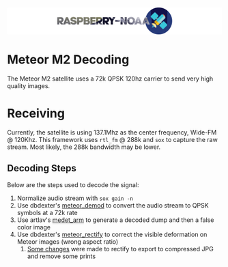 ![Raspberry NOAA](../assets/header_1600.png)

# Meteor M2 Decoding

The Meteor M2 satellite uses a 72k QPSK 120hz carrier to send very high quality images.

# Receiving

Currently, the satellite is using 137.1Mhz as the center frequency, Wide-FM @ 120Khz. This framework uses `rtl_fm` @ 288k and `sox` to capture
the raw stream. Most likely, the 288k bandwidth may be lower.

## Decoding Steps

Below are the steps used to decode the signal:

1. Normalize audio stream with `sox gain -n`
2. Use dbdexter's [meteor_demod](https://github.com/dbdexter-dev/meteor_demod) to convert the audio stream to QPSK symbols at a 72k rate
3. Use artlav's [medet_arm](https://github.com/artlav/meteor_decoder) to generate a decoded dump and then a false color image
4. Use dbdexter's [meteor_rectify](https://github.com/dbdexter-dev/meteor_rectify) to correct the visible deformation on Meteor images (wrong aspect ratio)
   1. [Some changes](../scripts/rectify.py) were made to rectify to export to compressed JPG and remove some prints
